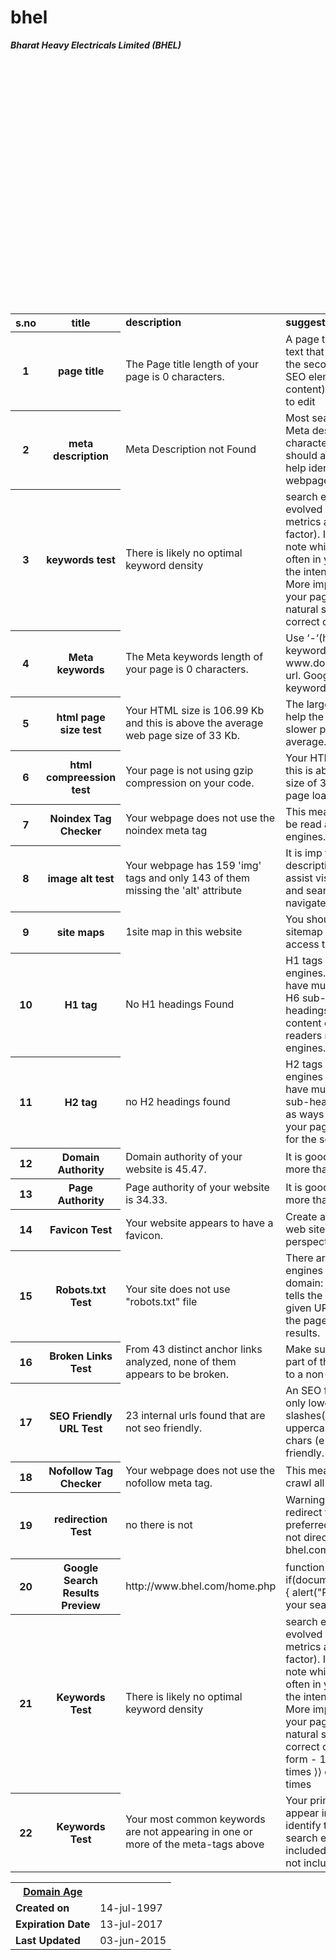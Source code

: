 # bhel
<html>

<body>

<table>

<b><i>Bharat Heavy Electricals Limited (BHEL) </i></b>

<tr>
<th><b> s.no</b></th>
<th><b> title</b></th>
<td><b>description</b></td>
<td><b> suggestion</b></td>
<td><b>status</b></td><br>


</tr>

<tr>
<th>1</th>
<th>page title</th>

<td> The Page title length of your page is 0 characters. </td>
<td>A page title, or title tag, is the main text that describes a web page. It is the second-most important on-page SEO element (behind your main body content), is the easiest SEO element to edit</td>
<td>not good</td><br>

</tr>

<tr>
<th>2</th>
<th>meta description</th>
<td>Meta Description not Found </td>
<td>Most search engines will truncate Meta descriptions to 160 characters.Your primary keywords should appear in your meta-tags to help identify the topic of your webpage to search engines.</td>
<td>not good</td><br>


</tr>

<tr>
<th>3</th>
<th>keywords test</th>
<td>There is likely no optimal keyword density </td>
<td>search engine algorithms have evolved beyond keyword density metrics as a significant ranking factor). It can be useful, however, to note which keywords appear most often in your page, and if they reflect the intended topic of your page. More importantly, the keywords in your page should appear within natural sounding and grammatically correct copy.</td>
<td>ok</td><br>

</tr>

<tr>
<th>4</th>
<th>Meta keywords</th>

<td>The Meta keywords length of your page is 0 characters.</td>
<td>Use ‘-‘(hyphens) to separate keywords in the URLS. For example: www.domain.com/this-is-a-good-url.
Google Does not accept Meta keywords any more.</td>
<td>good</td><br>

</tr>

<tr>

<th>5</th>
<th>html page size test</th>

<td>Your HTML size is 106.99 Kb and this is above the average web page size of 33 Kb. </td>
<td>The large size of a web site should help the novice user This leads to a slower page loading time than average.</td>
<td>not good</td><br>

</tr>

<tr>
<th>6</th>
<th>html compreession test</th>

<td>Your page is not using gzip compression on your code.</td>
<td>Your HTML size is 106.99 Kb and this is above the average web page size of 33 Kb. This leads to a slower page loading time than average.</td>
<td>not good</td><br>

</tr>

<tr>

<th>7</th>
<th>Noindex Tag Checker</th>
<td>Your webpage does not use the noindex meta tag</td>
<td> This means that your webpage will be read and indexed by search engines.</td>
<td>good</td><br>

</tr>

<tr>
<th>8</th>
<th>image alt test</th>
<td>Your webpage has 159 'img' tags and only 143 of them missing the 'alt' attribute</td>
<td>It is imp to have .The alt attribute's descriptive information is useful to assist visually impaired customers and search engine crawlers as they navigate the site.</td>
<td>not good</td><br>
</tr>

<tr>
<th>9</th>
<th>site maps</th>

<td>1site map in this website</td>
<td>You should have sitemap.The sitemap page should provide easy access to all site pages.</td>
<td>good</td><br>

</tr>

<tr>
<th>10</th>
<th>H1 tag</th>

<td>No H1 headings Found</td>
<td>H1 tags are important to the search engines. Unlike the H1 tag, you may have multiple H2, H3, H4, H5, and H6 sub-headings. These sub-headings as ways of organizing the content on your page for your readers more than for the search engines.</td>
<td>not good</td><br>
</tr>
<tr>
<th>11</th>
<th>H2 tag</th>
<td>no H2 headings found</td>
<td>H2 tags are important to the search engines . Unlike the H1 tag, you may have multiple H3, H4, H5, and H6 sub-headings. These sub-headings as ways of organizing the content on your page for your readers more than for the search engines.</td>
<td> not good</td><br>

</tr>
<tr>
<th>12</th>
<th>Domain Authority</th>
<td>Domain authority of your website is 45.47. </td>
<td>It is good to have domain authority more than 20.</td>
<td>good</td><br>
</tr>

<tr>
<th>13</th>
<th>Page Authority	</th>
<td>Page authority of your website is 34.33. </td>
<td>It is good to have page authority more than 20</td>
<td>good</td><br>
</tr>

<tr>
<th>14</th>
<th>Favicon Test</th>
<td>Your website appears to have a favicon.</td>
<td>Create a favourite icon to give your web site a more professional perspective.</td>
<td>good</td><br>
</tr>

<tr>
<th>15</th>
<th>Robots.txt Test</th>
<td>Your site does not use "robots.txt" file</td>
<td>There are a few ways to block search engines from accessing a given domain: Block with Robots.tx. This tells the engines not to crawl the given URL, but that they may keep the page in the index and display it in results.</td>
<td>not good</td><br>
</tr>

<tr>
<th>16</th>
<th>Broken Links Test</th>
<td>From 43 distinct anchor links analyzed, none of them appears to be broken.</td>
<td>Make sure that when you remove part of the URL the link does not lead to a non-valid page.</td>
<td>ok</td><br>
</tr>

<tr>
<th>17</th>
<th>SEO Friendly URL Test</th>
<td>23 internal urls found that are not seo friendly.</td>
<td>An SEO friendly url must caontain only lower alphabets, numbers, slashes(/), dash(-). Underscores, uppercase Alphabets and special chars (e-g: & ? %) are not seo friendly.</td>
<td>not good</td><br>
</tr>


<tr>
<th>18</th>
<th>Nofollow Tag Checker</th>
<td>Your webpage does not use the nofollow meta tag.</td>
<td>This means that search engins will crawl all links from your webpage.</td>
<td>good</td><br>
</tr>


<tr>
<th>19</th>
<th>redirection Test</th>
<td>no there is not</td>
<td>Warning, redirect is not place to redirect traffic from your non-preferred domain. your website does not directs www.bhel.com and bhel.com to the same URL.</td>
<td>not good</td><br>
</tr>



<tr>
<th>20</th>
<th>Google Search Results Preview</th>
<td>http://www.bhel.com/home.php</td>
<td>function check1() { if(document.site_search.q.value=="") { alert("Please enter the keywords of your search"); return false..</td>
<td>ok</td><br>
</tr>


<tr>
<th>21</th>
<th>Keywords Test</th>
<td>There is likely no optimal keyword density</td>
<td>search engine algorithms have evolved beyond keyword density metrics as a significant ranking factor). It can be useful, however, to note which keywords appear most often in your page, and if they reflect the intended topic of your page. More importantly, the keywords in your page should appear within natural sounding and grammatically correct copy.⟩⟩ bhel - 32 times
⟩⟩ form - 13 times
⟩⟩ document - 11 times
⟩⟩ date - 9 times
⟩⟩ function - 8 times</td>
<td>ok</td><br>
</tr>


<tr>
<th>22</th>
<th>Keywords Test</th>
<td>Your most common keywords are not appearing in one or more of the meta-tags above</td>
<td>Your primary keywords should appear in your meta-tags to help identify the topic of your webpage to search engines.
⟩⟩  Keyword(s) not included in Meta-Title
⟩⟩  Keyword(s) not included in Meta-Description</td>
<td>ok</td><br>
</tr>


</table>

</body>

</html>




<p>
<table>
<tr>
     <th> <u><b>Domain Age</b></u></th>
    </tr>
    <tr>
      <td><b>Created on</b></td><td> 14-jul-1997</td>
    </tr>
    <tr>
      <td><b>Expiration Date</b></td><td> 13-jul-2017</td> </tr>
    <tr>
      <td><b>Last Updated</b></td><td> 03-jun-2015</td>
    </tr>
</table>


</body>

</html>
